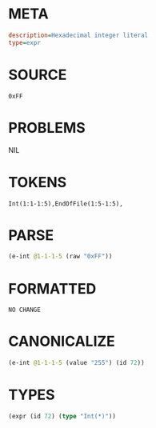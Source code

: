# META
~~~ini
description=Hexadecimal integer literal
type=expr
~~~
# SOURCE
~~~roc
0xFF
~~~
# PROBLEMS
NIL
# TOKENS
~~~zig
Int(1:1-1:5),EndOfFile(1:5-1:5),
~~~
# PARSE
~~~clojure
(e-int @1-1-1-5 (raw "0xFF"))
~~~
# FORMATTED
~~~roc
NO CHANGE
~~~
# CANONICALIZE
~~~clojure
(e-int @1-1-1-5 (value "255") (id 72))
~~~
# TYPES
~~~clojure
(expr (id 72) (type "Int(*)"))
~~~